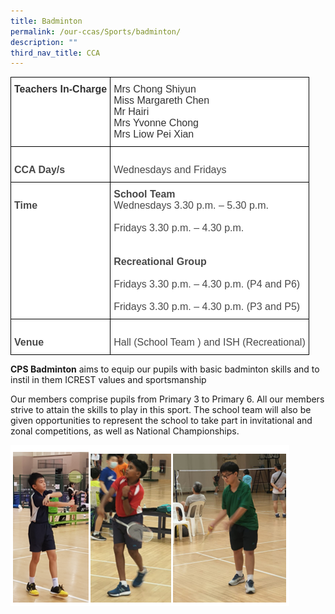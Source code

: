```yaml
---
title: Badminton
permalink: /our-ccas/Sports/badminton/
description: ""
third_nav_title: CCA
---
```

<style type="text/css">
.tg  {border-collapse:collapse;border-spacing:0;}
.tg td{border-color:black;border-style:solid;border-width:1px;font-family:Arial, sans-serif;font-size:14px;
  overflow:hidden;padding:10px 5px;word-break:normal;}
.tg th{border-color:black;border-style:solid;border-width:1px;font-family:Arial, sans-serif;font-size:14px;
  font-weight:normal;overflow:hidden;padding:10px 5px;word-break:normal;}
.tg .tg-apdk{background-color:#FFF;color:#484848;font-size:16px;text-align:left;vertical-align:top}
.tg .tg-kwi2{background-color:#FFF;color:#323232;font-size:16px;font-weight:bold;text-align:left;vertical-align:top}
.tg .tg-b35l{background-color:#FFF;color:#323232;font-size:16px;text-align:left;vertical-align:top}
.tg .tg-z3yx{background-color:#FFF;color:#484848;font-size:16px;font-weight:bold;text-align:left;vertical-align:top}
</style>
<table class="tg">
<thead>
  <tr>
    <th class="tg-kwi2"><span style="font-weight:bold;color:#323232">Teachers In-Charge   </span></th>
    <th class="tg-b35l"><span style="font-weight:normal;color:#323232">Mrs Chong Shiyun</span><br><span style="font-weight:normal;color:#323232">Miss Margareth Chen</span><br><span style="font-weight:normal;color:#323232">Mr Hairi</span><br>Mrs Yvonne Chong<br>Mrs Liow Pei Xian<br></th>
  </tr>
</thead>
<tbody>
  <tr>
    <td class="tg-z3yx"><span style="font-weight:bold">   </span><br><span style="font-weight:bold">CCA Day/s   </span></td>
    <td class="tg-apdk"><br>Wednesdays   and Fridays   </td>
  </tr>
  <tr>
    <td class="tg-z3yx"><span style="font-weight:bold">   </span><br><span style="font-weight:bold">Time   </span></td>
    <td class="tg-apdk"><span style="font-weight:bold;font-style:inherit">School Team</span><br>Wednesdays 3.30 p.m. – 5.30 p.m.<br><br>Fridays 3.30 p.m. – 4.30 p.m.<br><br><br><span style="font-weight:bold;font-style:inherit">Recreational Group</span><br><br>Fridays 3.30 p.m. – 4.30 p.m. (P4 and P6)<br><br>Fridays 3.30 p.m. – 4.30 p.m. (P3 and P5)<br></td>
  </tr>
  <tr>
    <td class="tg-z3yx"><span style="font-weight:bold">   </span><br><span style="font-weight:bold">Venue   </span></td>
    <td class="tg-apdk">   <br>Hall   (School Team ) and ISH (Recreational)   </td>
  </tr>
</tbody>
</table>
	
**CPS Badminton** aims to equip our pupils with basic badminton skills and to instil in them ICREST values and sportsmanship

Our members comprise pupils from Primary 3 to Primary 6. All our members strive to attain the skills to play in this sport. The school team will also be given opportunities to represent the school to take part in invitational and zonal competitions, as well as National Championships. 

![](/images/Badminton%201.png)
